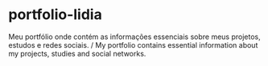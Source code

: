 # portfolio-lidia
<p>Meu portfólio onde contém as informações essenciais sobre meus projetos, estudos e redes sociais. / My portfolio contains essential information about my projects, studies and social networks.</p>
